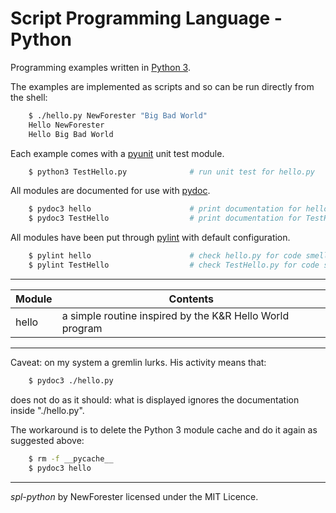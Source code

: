 <!-- spl-python by NewForester:  programming examples in Python 3 -->

# Script Programming Language - Python

Programming examples written in [Python 3](https://en.wikipedia.org/wiki/Python3).

The examples are implemented as scripts and so can be run directly from the shell:

```bash
    $ ./hello.py NewForester "Big Bad World"
    Hello NewForester
    Hello Big Bad World
```

Each example comes with a [pyunit](https://docs.python.org/3/library/unittest.html) unit test module.

```bash
    $ python3 TestHello.py              # run unit test for hello.py
```

All modules are documented for use with [pydoc](https://docs.python.org/3/library/pydoc.html).

```bash
    $ pydoc3 hello                      # print documentation for hello.py
    $ pydoc3 TestHello                  # print documentation for TestHello.py
```

All modules have been put through [pylint](https://www.pylint.org/) with default configuration.

```bash
    $ pylint hello                      # check hello.py for code smells
    $ pylint TestHello                  # check TestHello.py for code smells
```

---

Module  | Contents
------  | --------
hello   | a simple routine inspired by the K&R Hello World program

---

Caveat: on my system a gremlin lurks.  His activity means that:

```bash
    $ pydoc3 ./hello.py
```

does not do as it should:  what is displayed ignores the documentation inside "./hello.py".

The workaround is to delete the Python 3 module cache and do it again as suggested above:

```bash
    $ rm -f __pycache__
    $ pydoc3 hello
```

---

*spl-python* by NewForester licensed under the MIT Licence.

<!-- EOF -->
